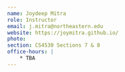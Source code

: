 ```yaml
---
name: Joydeep Mitra 
role: Instructor
email: j.mitra@northeastern.edu
website: https://joymitra.github.io/
photo: 
section: CS4530 Sections 7 & 8 
office-hours: |
    * TBA
---
```


